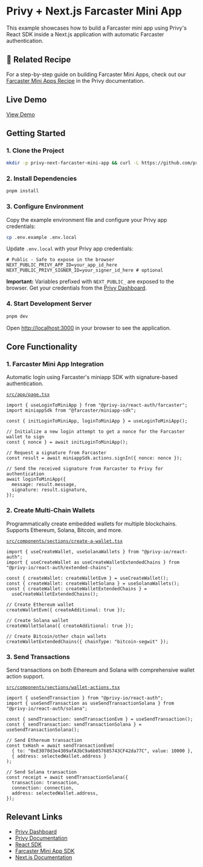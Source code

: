 # Privy + Next.js Farcaster Mini App

This example showcases how to build a Farcaster mini app using Privy's React SDK inside a Next.js application with automatic Farcaster authentication.

## 📖 Related Recipe

For a step-by-step guide on building Farcaster Mini Apps, check out our [Farcaster Mini Apps Recipe](https://docs.privy.io/recipes/farcaster/mini-apps) in the Privy documentation.

## Live Demo

[View Demo](https://privy-frames-v2-demo.vercel.app)

## Getting Started

### 1. Clone the Project

```bash
mkdir -p privy-next-farcaster-mini-app && curl -L https://github.com/privy-io/privy-examples/archive/main.tar.gz | tar -xz --strip=3 -C privy-next-farcaster-mini-app examples-main/examples/privy-next-farcaster-mini-app && cd privy-next-farcaster-mini-app
```

### 2. Install Dependencies

```bash
pnpm install
```

### 3. Configure Environment

Copy the example environment file and configure your Privy app credentials:

```bash
cp .env.example .env.local
```

Update `.env.local` with your Privy app credentials:

```env
# Public - Safe to expose in the browser
NEXT_PUBLIC_PRIVY_APP_ID=your_app_id_here
NEXT_PUBLIC_PRIVY_SIGNER_ID=your_signer_id_here # optional
```

**Important:** Variables prefixed with `NEXT_PUBLIC_` are exposed to the browser. Get your credentials from the [Privy Dashboard](https://dashboard.privy.io).

### 4. Start Development Server

```bash
pnpm dev
```

Open [http://localhost:3000](http://localhost:3000) in your browser to see the application.

## Core Functionality

### 1. Farcaster Mini App Integration

Automatic login using Farcaster's miniapp SDK with signature-based authentication.

[`src/app/page.tsx`](./src/app/page.tsx)

```tsx
import { useLoginToMiniApp } from "@privy-io/react-auth/farcaster";
import miniappSdk from "@farcaster/miniapp-sdk";

const { initLoginToMiniApp, loginToMiniApp } = useLoginToMiniApp();

// Initialize a new login attempt to get a nonce for the Farcaster wallet to sign
const { nonce } = await initLoginToMiniApp();

// Request a signature from Farcaster
const result = await miniappSdk.actions.signIn({ nonce: nonce });

// Send the received signature from Farcaster to Privy for authentication
await loginToMiniApp({
  message: result.message,
  signature: result.signature,
});
```

### 2. Create Multi-Chain Wallets

Programmatically create embedded wallets for multiple blockchains. Supports Ethereum, Solana, Bitcoin, and more.

[`src/components/sections/create-a-wallet.tsx`](./src/components/sections/create-a-wallet.tsx)

```tsx
import { useCreateWallet, useSolanaWallets } from "@privy-io/react-auth";
import { useCreateWallet as useCreateWalletExtendedChains } from "@privy-io/react-auth/extended-chains";

const { createWallet: createWalletEvm } = useCreateWallet();
const { createWallet: createWalletSolana } = useSolanaWallets();
const { createWallet: createWalletExtendedChains } =
  useCreateWalletExtendedChains();

// Create Ethereum wallet
createWalletEvm({ createAdditional: true });

// Create Solana wallet
createWalletSolana({ createAdditional: true });

// Create Bitcoin/other chain wallets
createWalletExtendedChains({ chainType: "bitcoin-segwit" });
```

### 3. Send Transactions

Send transactions on both Ethereum and Solana with comprehensive wallet action support.

[`src/components/sections/wallet-actions.tsx`](./src/components/sections/wallet-actions.tsx)

```tsx
import { useSendTransaction } from "@privy-io/react-auth";
import { useSendTransaction as useSendTransactionSolana } from "@privy-io/react-auth/solana";

const { sendTransaction: sendTransactionEvm } = useSendTransaction();
const { sendTransaction: sendTransactionSolana } = useSendTransactionSolana();

// Send Ethereum transaction
const txHash = await sendTransactionEvm(
  { to: "0xE3070d3e4309afA3bC9a6b057685743CF42da77C", value: 10000 },
  { address: selectedWallet.address }
);

// Send Solana transaction
const receipt = await sendTransactionSolana({
  transaction: transaction,
  connection: connection,
  address: selectedWallet.address,
});
```

## Relevant Links

- [Privy Dashboard](https://dashboard.privy.io)
- [Privy Documentation](https://docs.privy.io)
- [React SDK](https://www.npmjs.com/package/@privy-io/react-auth)
- [Farcaster Mini App SDK](https://www.npmjs.com/package/@farcaster/miniapp-sdk)
- [Next.js Documentation](https://nextjs.org/docs)

